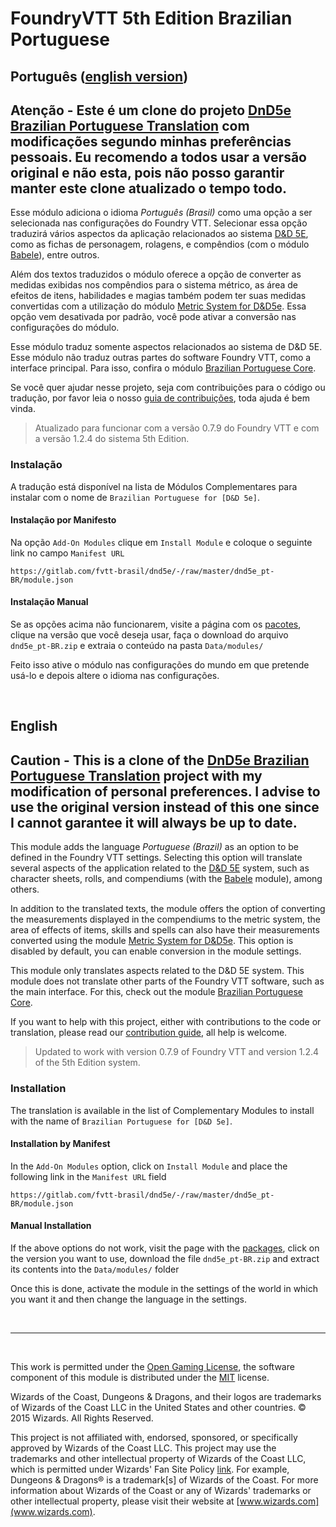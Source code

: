 FoundryVTT 5th Edition Brazilian Portuguese
===========================================


## Português ([english version](https://gitlab.com/fvtt-brasil/dnd5e/-/edit/master/README.md#english "English version"))

## Atenção - Este é um clone do projeto [DnD5e Brazilian Portuguese Translation](https://gitlab.com/fvtt-brasil/dnd5e) com modificações segundo minhas preferências pessoais. Eu recomendo a todos usar a versão original e não esta, pois não posso garantir manter este clone atualizado o tempo todo.

Esse módulo adiciona o idioma *Português (Brasil)* como uma opção a ser selecionada nas configurações do Foundry VTT. Selecionar essa opção traduzirá vários aspectos da aplicação relacionados ao sistema [D&D 5E](https://gitlab.com/foundrynet/dnd5e "Foundry VTT 5th Edition"), como as fichas de personagem, rolagens, e compêndios (com o módulo [Babele](https://foundryvtt.com/packages/babele/ "Babele")), entre outros.

Além dos textos traduzidos o módulo oferece a opção de converter as medidas exibidas nos compêndios para o sistema métrico, as área de efeitos de itens, habilidades e magias também podem ter suas medidas convertidas com a utilização do módulo [Metric System for D&D5e](https://foundryvtt.com/packages/metric-system-dnd5e). Essa opção vem desativada por padrão, você pode ativar a conversão nas configurações do módulo.
  
Esse módulo traduz somente aspectos relacionados ao sistema de D&D 5E. Esse módulo não traduz outras partes do software Foundry VTT, como a interface principal. Para isso, confira o módulo [Brazilian Portuguese Core](https://foundryvtt.com/packages/ptBR-core/).

Se você quer ajudar nesse projeto, seja com contribuições para o código ou tradução, por favor leia o nosso [guia de contribuições](https://gitlab.com/fvtt-brasil/dnd5e/-/blob/master/CONTRIBUTING.md), toda ajuda é bem vinda.

> Atualizado para funcionar com a versão 0.7.9 do Foundry VTT e com a versão 1.2.4 do sistema 5th Edition.

### Instalação

A tradução está disponível na lista de Módulos Complementares para instalar com o nome de `Brazilian Portuguese for [D&D 5e]`.

#### Instalação por Manifesto

Na opção `Add-On Modules` clique em `Install Module` e coloque o seguinte link no campo `Manifest URL`

`https://gitlab.com/fvtt-brasil/dnd5e/-/raw/master/dnd5e_pt-BR/module.json`

#### Instalação Manual

Se as opções acima não funcionarem, visite a página com os [pacotes](https://gitlab.com/fvtt-brasil/dnd5e/-/packages), clique na versão que você deseja usar, faça o download do arquivo `dnd5e_pt-BR.zip` e extraia o conteúdo na pasta `Data/modules/`

Feito isso ative o módulo nas configurações do mundo em que pretende usá-lo e depois altere o idioma nas configurações.

<br/>

## English
## Caution - This is a clone of the [DnD5e Brazilian Portuguese Translation](https://gitlab.com/fvtt-brasil/dnd5e) project with my modification of personal preferences. I advise to use the original version instead of this one since I cannot garantee it will always be up to date.

This module adds the language *Portuguese (Brazil)* as an option to be defined in the Foundry VTT settings. Selecting this option will translate several aspects of the application related to the [D&D 5E](https://gitlab.com/foundrynet/dnd5e "Foundry VTT 5th Edition") system, such as character sheets, rolls, and compendiums (with the [Babele](https://foundryvtt.com/packages/babele/ "Babele") module), among others.

In addition to the translated texts, the module offers the option of converting the measurements displayed in the compendiums to the metric system, the area of effects of items, skills and spells can also have their measurements converted using the module [Metric System for D&D5e](https://foundryvtt.com/packages/metric-system-dnd5e). This option is disabled by default, you can enable conversion in the module settings.
  
This module only translates aspects related to the D&D 5E system. This module does not translate other parts of the Foundry VTT software, such as the main interface. For this, check out the module [Brazilian Portuguese Core](https://foundryvtt.com/packages/ptBR-core/).

If you want to help with this project, either with contributions to the code or translation, please read our [contribution guide](https://gitlab.com/fvtt-brasil/dnd5e/-/blob/master/CONTRIBUTING.md), all help is welcome.

> Updated to work with version 0.7.9 of Foundry VTT and version 1.2.4 of the 5th Edition system.

### Installation

The translation is available in the list of Complementary Modules to install with the name of `Brazilian Portuguese for [D&D 5e]`.

#### Installation by Manifest

In the `Add-On Modules` option, click on `Install Module` and place the following link in the `Manifest URL` field

`https://gitlab.com/fvtt-brasil/dnd5e/-/raw/master/dnd5e_pt-BR/module.json`

#### Manual Installation

If the above options do not work, visit the page with the [packages](https://gitlab.com/fvtt-brasil/dnd5e/-/packages), click on the version you want to use, download the file `dnd5e_pt-BR.zip` and extract its contents into the `Data/modules/` folder

Once this is done, activate the module in the settings of the world in which you want it and then change the language in the settings.

<br/>

---

<br/>

This work is permitted under the [Open Gaming License](http://media.wizards.com/2016/downloads/DND/SRD-OGL_V5.1.pdf), the software component of this module is distributed under the [MIT](https://gitlab.com/fvtt-brasil/dnd5e/-/blob/master/LICENSE) license.

Wizards of the Coast, Dungeons & Dragons, and their logos are trademarks of Wizards of the Coast LLC in the United States and other countries. © 2015 Wizards. All Rights Reserved.

This project is not affiliated with, endorsed, sponsored, or specifically approved by Wizards of the Coast LLC. This project may use the trademarks and other intellectual property of Wizards of the Coast LLC, which is permitted under Wizards' Fan Site Policy [link](https://dnd.wizards.com/articles/features/fan-site-kit). For example, Dungeons & Dragons® is a trademark[s] of Wizards of the Coast. For more information about Wizards of the Coast or any of Wizards' trademarks or other intellectual property, please visit their website at [www.wizards.com](www.wizards.com).
